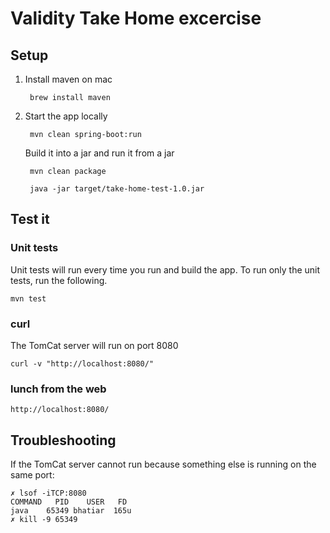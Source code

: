 # Validity Take Home excercise

## Setup

1. Install maven on mac

        brew install maven

2. Start the app locally

        mvn clean spring-boot:run

    Build it into a jar and run it from a jar

        mvn clean package

        java -jar target/take-home-test-1.0.jar

## Test it

### Unit tests

Unit tests will run every time you run and build the app. To run only the unit tests, run the following.

    mvn test

### curl

The TomCat server will run on port 8080

    curl -v "http://localhost:8080/"

### lunch from the web

    http://localhost:8080/

## Troubleshooting

If the TomCat server cannot run because something else is running on the same port:

    ✗ lsof -iTCP:8080
    COMMAND   PID    USER   FD
    java    65349 bhatiar  165u
    ✗ kill -9 65349